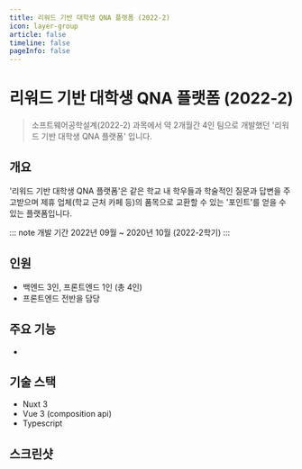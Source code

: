 ```yaml
---
title: 리워드 기반 대학생 QNA 플랫폼 (2022-2)
icon: layer-group
article: false
timeline: false
pageInfo: false
---
```


# 리워드 기반 대학생 QNA 플랫폼 (2022-2)

> 소프트웨어공학설계(2022-2) 과목에서 약 2개월간 4인 팀으로 개발했던 '리워드 기반 대학생 QNA 플랫폼' 입니다. 

## 개요

'리워드 기반 대학생 QNA 플랫폼'은 같은 학교 내 학우들과 학술적인 질문과 답변을 주고받으며
제휴 업체(학교 근처 카페 등)의 품목으로 교환할 수 있는 '포인트'를 얻을 수 있는 플랫폼입니다.

::: note 개발 기간
2022년 09월 ~ 2020년 10월 (2022-2학기)
:::

## 인원

- 백엔드 3인, 프론트엔드 1인 (총 4인)
- 프론트엔드 전반을 담당

## 주요 기능

- 

## 기술 스택

- Nuxt 3
- Vue 3 (composition api)
- Typescript

## 스크린샷

<!-- !['Laravel Wrapper' 관리자 콘솔 [메인페이지]](./laravel-wrapper/screenshot1.png)

!['Laravel Wrapper' 관리자 콘솔 [관심고객 관리]](./laravel-wrapper/screenshot2.png)

!['Laravel Wrapper' 관리자 콘솔 [당첨자 관리]](./laravel-wrapper/screenshot3.png) -->
